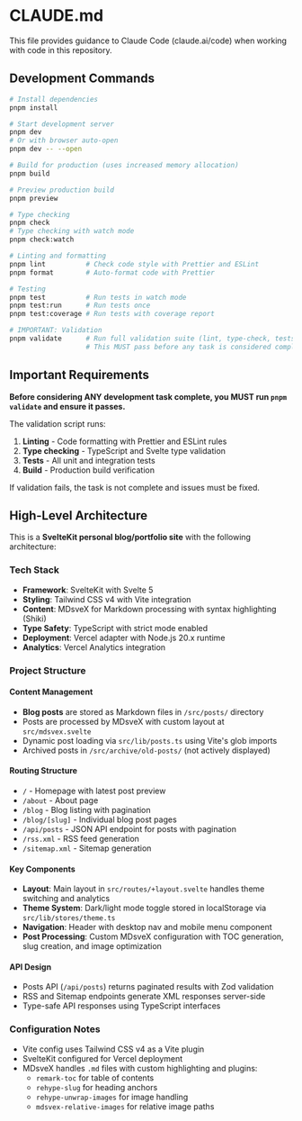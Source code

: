 # CLAUDE.md

This file provides guidance to Claude Code (claude.ai/code) when working with code in this repository.

## Development Commands

```bash
# Install dependencies
pnpm install

# Start development server
pnpm dev
# Or with browser auto-open
pnpm dev -- --open

# Build for production (uses increased memory allocation)
pnpm build

# Preview production build
pnpm preview

# Type checking
pnpm check
# Type checking with watch mode
pnpm check:watch

# Linting and formatting
pnpm lint          # Check code style with Prettier and ESLint
pnpm format        # Auto-format code with Prettier

# Testing
pnpm test          # Run tests in watch mode
pnpm test:run      # Run tests once
pnpm test:coverage # Run tests with coverage report

# IMPORTANT: Validation
pnpm validate      # Run full validation suite (lint, type-check, tests, build)
                   # This MUST pass before any task is considered complete
```

## Important Requirements

**Before considering ANY development task complete, you MUST run `pnpm validate` and ensure it passes.**

The validation script runs:

1. **Linting** - Code formatting with Prettier and ESLint rules
2. **Type checking** - TypeScript and Svelte type validation
3. **Tests** - All unit and integration tests
4. **Build** - Production build verification

If validation fails, the task is not complete and issues must be fixed.

## High-Level Architecture

This is a **SvelteKit personal blog/portfolio site** with the following architecture:

### Tech Stack

- **Framework**: SvelteKit with Svelte 5
- **Styling**: Tailwind CSS v4 with Vite integration
- **Content**: MDsveX for Markdown processing with syntax highlighting (Shiki)
- **Type Safety**: TypeScript with strict mode enabled
- **Deployment**: Vercel adapter with Node.js 20.x runtime
- **Analytics**: Vercel Analytics integration

### Project Structure

#### Content Management

- **Blog posts** are stored as Markdown files in `/src/posts/` directory
- Posts are processed by MDsveX with custom layout at `src/mdsvex.svelte`
- Dynamic post loading via `src/lib/posts.ts` using Vite's glob imports
- Archived posts in `/src/archive/old-posts/` (not actively displayed)

#### Routing Structure

- `/` - Homepage with latest post preview
- `/about` - About page
- `/blog` - Blog listing with pagination
- `/blog/[slug]` - Individual blog post pages
- `/api/posts` - JSON API endpoint for posts with pagination
- `/rss.xml` - RSS feed generation
- `/sitemap.xml` - Sitemap generation

#### Key Components

- **Layout**: Main layout in `src/routes/+layout.svelte` handles theme switching and analytics
- **Theme System**: Dark/light mode toggle stored in localStorage via `src/lib/stores/theme.ts`
- **Navigation**: Header with desktop nav and mobile menu component
- **Post Processing**: Custom MDsveX configuration with TOC generation, slug creation, and image optimization

#### API Design

- Posts API (`/api/posts`) returns paginated results with Zod validation
- RSS and Sitemap endpoints generate XML responses server-side
- Type-safe API responses using TypeScript interfaces

### Configuration Notes

- Vite config uses Tailwind CSS v4 as a Vite plugin
- SvelteKit configured for Vercel deployment
- MDsveX handles `.md` files with custom highlighting and plugins:
  - `remark-toc` for table of contents
  - `rehype-slug` for heading anchors
  - `rehype-unwrap-images` for image handling
  - `mdsvex-relative-images` for relative image paths
